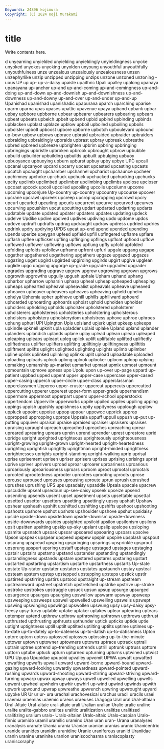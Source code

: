 ```yaml
---
Keywords: 24896 kojimura
Copyright: (C) 2024 Koji Murakami
---
```


# title

Write contents here.



d unyearning unyielded unyielding unyieldingly unyieldingness unyoke unyoked unyokes unyoking
unyolden unyoung unyouthful unyouthfully unyouthfulness unze unzealous unzealously unzealousness unzen
unzephyrlike unzip unzipped unzipping unzips unzone unzoned unzoning -uous UP
up up- up-a-daisy upaisle upaithric Upali upalley upalong upanaya upanayana
up-anchor up-and up-and-coming up-and-comingness up-and-doing up-and-down up-and-downish up-and-downishness up-and-downness up-and-downy
up-and-over up-and-under up-and-up Upanishad upanishad upanishadic upapurana uparch uparching uparise
uparm uparna upas upases upattic upavenue upaya upband upbank upbar
upbay upbbore upbborne upbear upbearer upbearers upbearing upbears upbeat upbeats
upbelch upbelt upbend upbid upbind upbinding upbinds upblacken upblast upblaze
upblow upboil upboiled upboiling upboils upbolster upbolt upboost upbore upborne
upbotch upboulevard upbound up-bow upbow upbows upbrace upbraid upbraided upbraider
upbraiders upbraiding upbraidingly upbraids upbrast upbray upbreak upbreathe upbred upbreed
upbreeze upbrighten upbrim upbring upbringing upbringings upbristle upbroken upbrook upbrought
upbrow upbubble upbuild upbuilder upbuilding upbuilds upbuilt upbulging upbuoy upbuoyance
upbuoying upburn upburst upbuy upby upbye UPC upcall upcanal upcanyon
upcard upcarry upcast upcasted upcasting upcasts upcatch upcaught upchamber upchannel
upchariot upchaunce upcheer upchimney upchoke up-chuck upchuck upchucked upchucking upchucks
upcity upclimb upclimbed upclimber upclimbing upclimbs upclose upcloser upcoast upcock
upcoil upcoiled upcoiling upcoils upcolumn upcome upcoming upconjure Up-country up-country
upcountry upcourse upcover upcrane upcrawl upcreek upcreep upcrop upcropping upcrowd
upcry upcurl upcurled upcurling upcurls upcurrent upcurve upcurved upcurves upcurving
upcushion upcut upcutting updart updarted updarting updarts updatable update updated
updater updaters updates updating updeck updelve Updike updive updived updives
updiving updo updome updos updove updraft updrafts updrag updraught updraw
updress updried updries updrink updry updrying UPDS upeat up-end upend
upended upending upends uperize upeygan upfeed upfield upfill upfingered upflame
upflare upflash upflee upflicker upfling upflinging upflings upfloat upflood upflow
upflowed upflower upflowing upflows upflung upfly upfold upfolded upfolding upfolds
upfollow upframe upfront upfurl upgale upgang upgape upgather upgathered upgathering
upgathers upgaze upgazed upgazes upgazing upget upgird upgirded upgirding upgirds
upgirt upgive upglean upglide upgo upgoing upgorge up-grade upgrade upgraded
upgrader upgrades upgrading upgrave upgrew upgrow upgrowing upgrown upgrows upgrowth
upgrowths upgully upgush uphale Upham uphand uphang upharbor upharrow upharsin
uphasp upheal upheap upheaped upheaping upheaps uphearted upheaval upheavalist upheavals
upheave upheaved upheaven upheaver upheavers upheaves upheaving upheld uphelm uphelya
Uphemia upher uphhove uphill uphills uphillward uphoard uphoarded uphoarding uphoards
uphoist uphold upholden upholder upholders upholding upholds upholster upholstered upholsterer
upholsterers upholsteress upholsteries upholstering upholsterous upholsters upholstery upholsterydom upholstress uphove
uphroe uphroes uphung uphurl UPI Upington Upis upisland upjerk upjet
upkeep upkeeps upkindle upknell upknit upla upladder uplaid uplake Upland
upland uplander uplanders uplandish uplands uplane uplay uplead uplean upleap
upleaped upleaping upleaps upleapt upleg uplick uplift upliftable uplifted upliftedly
upliftedness uplifter uplifters uplifting upliftingly upliftingness upliftitis upliftment uplifts uplight
uplighted uplighting uplights uplimb uplimber upline uplink uplinked uplinking uplinks
uplit upload uploadable uploaded uploading uploads uplock uplong uplook uplooker
uploom uploop uplying upmaking upmanship up-market upmarket upmast upmix upmost
upmount upmountain upmove upness upo Upolu upon up-over up-page uppard
up-patient uppbad upped uppent upper upper-case uppercase upper-cased upper-casing upperch
upper-circle upper-class upperclassman upperclassmen Upperco upper-cruster uppercut uppercuts uppercutted uppercutting
upperer upperest upper-form upper-grade upperhandism uppermore uppermost upperpart uppers upper-school
upperstocks uppertendom Upperville upperworks uppile uppiled uppiles uppiling upping uppings
uppish uppishly uppishness uppity uppityness upplough upplow uppluck uppoint uppoise
uppop uppour uppowoc upprick upprop uppropped uppropping upprops Uppsala uppuff
uppull uppush up-put up-putting upquiver upraisal upraise upraised upraiser upraisers
upraises upraising upraught upreach upreached upreaches upreaching uprear upreared uprearing
uprears uprein uprend uprender uprest uprestore uprid upridge upright uprighted
uprighteous uprighteously uprighteousness upright-growing upright-grown upright-hearted upright-heartedness uprighting uprightish uprightly
uprightman upright-minded uprightness uprightnesses uprights upright-standing upright-walking uprip uprisal uprise
uprisement uprisen upriser uprisers uprises uprising uprisings uprist uprive upriver
uprivers uproad uproar uproarer uproariness uproarious uproariously uproariousness uproars uproom
uproot uprootal uprootals uprooted uprootedness uprooter uprooters uprooting uproots uprose
uprouse uproused uprouses uprousing uproute uprun uprush uprushed uprushes uprushing
UPS ups upsadaisy upsaddle Upsala upscale upscrew upscuddle upseal upsedoun
up-see-daisy upseek upseize upsend upsending upsends upsent upset upsetment upsets
upsettable upsettal upsetted upsetter upsetters upsetting upsettingly upsey upshaft Upshaw
upshear upsheath upshift upshifted upshifting upshifts upshoot upshooting upshoots upshore
upshot upshots upshoulder upshove upshut upsidaisy upside upside-down upsidedown upside-downism
upside-downness upside-downwards upsides upsighted upsiloid upsilon upsilonism upsilons upsit upsitten
upsitting upskip up-sky upslant upslip upslope upsloping upsmite upsnatch upsoak
upsoar upsoared upsoaring upsoars upsolve Upson upspeak upspear upspeed upspew
upspin upspire upsplash upspout upsprang upspread upspring upspringing upsprings upsprinkle
upsprout upsprung upspurt upsring upstaff upstage upstaged upstages upstaging upstair
upstairs upstamp upstand upstander upstanding upstandingly upstandingness upstands upstare upstared
upstares upstaring upstart upstarted upstarting upstartism upstartle upstartness upstarts Up-state
upstate Up-stater upstater upstaters upstates upstaunch upstay upsteal upsteam upstem
upstep upstepped upstepping upsteps upstick upstir upstirred upstirring upstirs upstood
upstraight up-stream upstream upstreamward upstreet upstretch upstretched upstrike upstrive up-stroke
upstroke upstrokes upstruggle upsuck upsun upsup upsurge upsurged upsurgence upsurges
upsurging upswallow upswarm upsway upsweep upsweeping upsweeps upswell upswelled upswelling
upswells upswept upswing upswinging upswings upswollen upswung upsy upsy-daisy upsy-freesy
upsy-turvy uptable uptake uptaker uptakes uptear uptearing uptears uptemper uptend
upthrew upthrow upthrowing upthrown upthrows upthrust upthrusted upthrusting upthrusts upthunder
uptick upticks uptide uptie uptight uptightness uptill uptilt uptilted uptilting
uptilts uptime uptimes up-to-date up-to-dately up-to-dateness up-to-datish up-to-datishness Upton uptore
uptorn uptoss uptossed uptosses uptossing up-to-the-minute uptower uptown uptowner uptowners
uptowns uptrace uptrack uptrail uptrain uptree uptrend up-trending uptrends uptrill
uptrunk uptruss upttore upttorn uptube uptuck upturn upturned upturning upturns
uptwined uptwist UPU Upupa Upupidae upupoid upvalley upvomit UPWA upwaft
upwafted upwafting upwafts upwall upward upward-borne upward-bound upward-gazing upward-looking upwardly
upwardness upward-pointed upward-rushing upwards upward-shooting upward-stirring upward-striving upward-turning upwarp upwax
upway upways upwell upwelled upwelling upwells upwent upwheel upwhelm upwhir
upwhirl up-wind upwind upwinds upwith upwork upwound upwrap upwreathe upwrench
upwring upwrought upyard upyoke UR Ur ur ur- ura urachal
urachovesical urachus uracil uracils uraei uraemia uraemias uraemic uraeus uraeuses
Uragoga Ural ural Ural-altaian Ural-Altaic Ural-altaic ural-altaic urali Uralian uralian
Uralic uralic uraline uralite uralite-gabbro uralites uralitic uralitization uralitize uralitized
uralitizing uralium uralo- Uralo-altaian Uralo-altaic Uralo-caspian Uralo-finnic uramido uramil uramilic
uramino Uran uran uran- Urana uranalyses uranalysis uranate Urania urania
Uranian uranian uranias uranic Uranicentric uranide uranides uranidin uranidine Uranie
uraniferous uraniid Uraniidae uranin uranine uraninite uranion uraniscochasma uraniscoplasty uraniscoraphy
